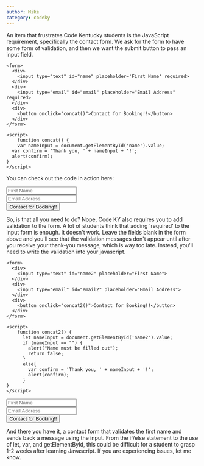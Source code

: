 ```yaml
---
author: Mike
category: codeky
---
```


An item that frustrates Code Kentucky students is the JavaScript requirement, specifically the contact form. We ask for the form to have some form of validation, and then we want the submit button to pass an input field.

```
<form>
  <div>
    <input type="text" id="name" placeholder='First Name' required>
  </div>
  <div>
    <input type="email" id="email" placeholder="Email Address" required>
  </div>
  <div>
    <button onclick="concat()">Contact for Booking!!</button>
  </div>
</form>

<script>
    function concat() {
    var nameInput = document.getElementById('name').value;
  var confirm = 'Thank you, ' + nameInput + '!';
  alert(confirm);
}
</script>
```

You can check out the code in action here:

<form>
  <div>
    <input type="text" id="name" placeholder='First Name' required>
  </div>
  <div>
    <input type="email" id="email" placeholder="Email Address" required>
  </div>
  <div>
    <button onclick="concat()">Contact for Booking!!</button>
  </div>
</form>

<script>
    function concat() {
    var nameInput = document.getElementById('name').value;
  var confirm = 'Thank you, ' + nameInput + '!';
  alert(confirm);
}
</script>


So, is that all you need to do? Nope, Code KY also requires you to add validation to the form. A lot of students think that adding 'required' to the input form is enough. It doesn't work. Leave the fields blank in the form above and you'll see that the validation messages don't appear until after you receive your thank-you message, which is way too late. Instead, you'll need to write the validation into your javascript.

```
<form>
  <div>
    <input type="text" id="name2" placeholder="First Name">
  </div>
  <div>
    <input type="email" id="email2" placeholder="Email Address">
  </div>
  <div>
    <button onclick="concat2()">Contact for Booking!!</button>
  </div>
</form>

<script>
    function concat2() {
      let nameInput = document.getElementById('name2').value;
      if (nameInput == "") {
        alert("Name must be filled out");
        return false;
      }
      else{
        var confirm = 'Thank you, ' + nameInput + '!';
        alert(confirm);
      }
}
</script>
```

<form>
  <div>
    <input type="text" id="name2" placeholder="First Name">
  </div>
  <div>
    <input type="email" id="email2" placeholder="Email Address">
  </div>
  <div>
    <button onclick="concat2()">Contact for Booking!!</button>
  </div>
</form>

<script>
    function concat2() {
      let nameInput = document.getElementById('name2').value;
      if (nameInput == "") {
        alert("Name must be filled out");
        return false;
      }
      else{
        var confirm = 'Thank you, ' + nameInput + '!';
        alert(confirm);
      }
}
</script>


And there you have it, a contact form that validates the first name and sends back a message using the input. From the if/else statement to the use of let, var, and getElementById, this could be difficult for a student to grasp 1-2 weeks after learning Javascript. If you are experiencing issues, let me know.


